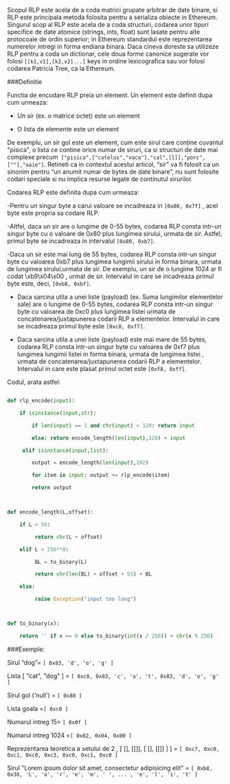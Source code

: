 Scopul RLP este acela de a coda matrici grupate arbitrar de date binare, si RLP este principala metoda folosita pentru a serializa obiecte in Ethereum. Singurul scop al RLP este acela de a coda structuri, codarea unor tipuri specifice de date atomice (strings, ints, float) sunt lasate pentru alte protocoale de ordin superior; in Ethereum standardul este reprezentarea numerelor intregi in forma endiana binara. Daca cineva doreste sa utilizeze RLP pentru a coda un dictionar, cele doua forme canonice sugerate vor folosi `[[k1,v1],[k2,v2]...]` keys in ordine lexicografica sau vor folosi codarea Patricia Tree, ca la Ethereum.



###Definitie



Functia de encodare RLP preia un element. Un element este definit dupa cum urmeaza:

-	Un sir (ex. o matrice octet) este un element

-	O lista de elemente este un element

De exemplu, un sir gol este un element, cum este sirul care conține cuvantul "pisica", o lista ce contine orice numar de siruri, ca si structuri de date mai complexe precum` ["pisica",["catelus","vaca"],"cal",[[]],"porc",[""],"oaie"]`. Retineti ca in contextul acestui articol, “sir” va fi folosit ca un sinonim pentru “un anumit numar de bytes de date binare”, nu sunt folosite codari speciale si nu implica resurse legate de continutul sirurilor.

Codarea RLP este definita dupa cum urmeaza:

-Pentru un singur byte a carui valoare se incadreaza in `[0x00, 0x7f]` , acel byte este propria sa codare RLP.

-Altfel, daca un sir are o lungime de 0-55 bytes, codarea RLP consta intr-un singur byte cu o valoare de 0x80 plus lungimea sirului, urmata de sir. Astfel, primul byte se incadreaza in intervalul `[0x80, 0xb7]`.

-Daca un sir este mai lung de 55 bytes, codarea RLP consta intr-un singur byte cu valoarea 0xb7 plus lungimea lungimii sirului in forma binara, urmata de lungimea sirului,urmata de sir. De exemplu, un sir de o lungime 1024 ar fi codat \xb9\x04\x00 , urmat de sir. Intervalul in care se incadreaza primul byte este, deci, `[0xb8, 0xbf]`.



- Daca sarcina utila a unei liste (payload) (ex. Suma lungimilor elementelor sale) are o lungime de 0-55 bytes, codarea RLP consta intr-un singur byte cu valoarea de 0xc0 plus lungimea listei urmata de concatenarea/juxtapunerea codarii RLP a elementelor. Intervalul in care se incadreaza primul byte este `[0xc0, 0xf7]`.

- Daca sarcina utila a unei liste (payload) este mai mare de 55 bytes, codarea RLP consta intr-un singur byte cu valoarea de 0xf7 plus lungimea lungimii listei in forma binara, urmata de lungimea listei , urmata de concatenarea/juxtapunerea codarii RLP a elementelor. Intervalul in care este plasat primul octet este `[0xf8, 0xff]`.



Codul, arata astfel:

```python

def rlp_encode(input):

    if isinstance(input,str):

        if len(input) == 1 and chr(input) < 128: return input

        else: return encode_length(len(input),128) + input

     elif isinstance(input,list):

        output = encode_length(len(input),192)

        for item in input: output += rlp_encode(item)

        return output



def encode_length(L,offset):

    if L < 56:

         return chr(L + offset)

    elif L < 256**8:

         BL = to_binary(L)

         return chr(len(BL) + offset + 55) + BL

    else:

         raise Exception("input too long")



def to_binary(x):

    return '' if x == 0 else to_binary(int(x / 256)) + chr(x % 256)

```



###Exemple:



Sirul “dog”= `[ 0x83, 'd', 'o', 'g' ]`



Lista [ "cat", "dog" ] = `[ 0xc8, 0x83, 'c', 'a', 't', 0x83, 'd', 'o', 'g' ]`



Sirul gol ('null') = `[ 0x80 ]`



Lista goala =`[ 0xc0 ]`



Numarul intreg 15= `[ 0x0f ]`



Numarul intreg 1024 =`[ 0x82, 0x04, 0x00 ]`



Reprezentarea teoretica a setului de 2 , [ [], [[]], [ [], [[]] ] ] = `[ 0xc7, 0xc0, 0xc1, 0xc0, 0xc3, 0xc0, 0xc1, 0xc0 ]`



Sirul "Lorem ipsum dolor sit amet, consectetur adipisicing elit" = `[ 0xb8, 0x38, 'L', 'o', 'r', 'e', 'm', ' ', ... , 'e', 'l', 'i', 't' ]`
